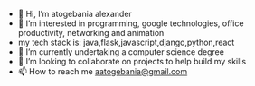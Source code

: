 - 👋 Hi, I’m atogebania alexander
- 👀 I’m interested in programming, google technologies, office productivity, networking and animation
- my tech stack is: java,flask,javascript,django,python,react
- 🌱 I’m currently undertaking a computer science degree
- 💞️ I’m looking to collaborate on projects to help build my skills
- 📫 How to reach me aatogebania@gmail.com

<!---
atogebaniaalexander/atogebaniaalexander is a ✨ special ✨ repository because its `README.md` (this file) appears on your GitHub profile.
You can click the Preview link to take a look at your changes.
--->

